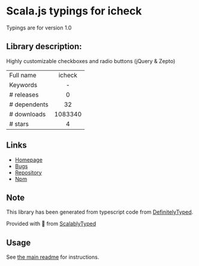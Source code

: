 
# Scala.js typings for icheck

Typings are for version 1.0

## Library description:
Highly customizable checkboxes and radio buttons (jQuery & Zepto)

|                    |                 |
| ------------------ | :-------------: |
| Full name          | icheck |
| Keywords           | - |
| # releases         | 0 |
| # dependents       | 32 |
| # downloads        | 1083340 |
| # stars            | 4 |

## Links
- [Homepage](http://fronteed.com/iCheck/)
- [Bugs](https://github.com/fronteed/icheck/issues)
- [Repository](https://github.com/fronteed/icheck)
- [Npm](https://www.npmjs.com/package/icheck)
    


## Note
This library has been generated from typescript code from [DefinitelyTyped](https://definitelytyped.org).

Provided with :purple_heart: from [ScalablyTyped](https://github.com/oyvindberg/ScalablyTyped)

## Usage
See [the main readme](../../readme.md) for instructions.



